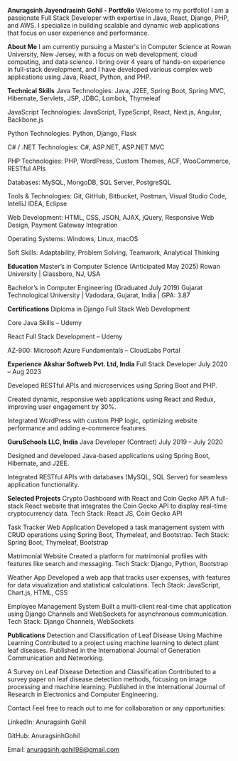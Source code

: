**Anuragsinh Jayendrasinh Gohil - Portfolio**
Welcome to my portfolio! I am a passionate Full Stack Developer with expertise in Java, React, Django, PHP, and AWS. I specialize in building scalable and dynamic web applications that focus on user experience and performance.

**About Me**
I am currently pursuing a Master's in Computer Science at Rowan University, New Jersey, with a focus on web development, cloud computing, and data science. I bring over 4 years of hands-on experience in full-stack development, and I have developed various complex web applications using Java, React, Python, and PHP.

**Technical Skills**
Java Technologies:
Java, J2EE, Spring Boot, Spring MVC, Hibernate, Servlets, JSP, JDBC, Lombok, Thymeleaf

JavaScript Technologies:
JavaScript, TypeScript, React, Next.js, Angular, Backbone.js

Python Technologies:
Python, Django, Flask

C# / .NET Technologies:
C#, ASP.NET, ASP.NET MVC

PHP Technologies:
PHP, WordPress, Custom Themes, ACF, WooCommerce, RESTful APIs

Databases:
MySQL, MongoDB, SQL Server, PostgreSQL

Tools & Technologies:
Git, GitHub, Bitbucket, Postman, Visual Studio Code, IntelliJ IDEA, Eclipse

Web Development:
HTML, CSS, JSON, AJAX, jQuery, Responsive Web Design, Payment Gateway Integration

Operating Systems:
Windows, Linux, macOS

Soft Skills:
Adaptability, Problem Solving, Teamwork, Analytical Thinking

**Education**
Master’s in Computer Science (Anticipated May 2025)
Rowan University | Glassboro, NJ, USA

Bachelor’s in Computer Engineering (Graduated July 2019)
Gujarat Technological University | Vadodara, Gujarat, India | GPA: 3.87

**Certifications**
Diploma in Django Full Stack Web Development

Core Java Skills – Udemy

React Full Stack Development – Udemy

AZ-900: Microsoft Azure Fundamentals – CloudLabs Portal

**Experience**
**Akshar Softweb Pvt. Ltd, India**
Full Stack Developer
July 2020 – Aug 2023

Developed RESTful APIs and microservices using Spring Boot and PHP.

Created dynamic, responsive web applications using React and Redux, improving user engagement by 30%.

Integrated WordPress with custom PHP logic, optimizing website performance and adding e-commerce features.

**GuruSchools LLC, India**
Java Developer (Contract)
July 2019 – July 2020

Designed and developed Java-based applications using Spring Boot, Hibernate, and J2EE.

Integrated RESTful APIs with databases (MySQL, SQL Server) for seamless application functionality.

**Selected Projects**
Crypto Dashboard with React and Coin Gecko API
A full-stack React website that integrates the Coin Gecko API to display real-time cryptocurrency data.
Tech Stack: React JS, Coin Gecko API

Task Tracker Web Application
Developed a task management system with CRUD operations using Spring Boot, Thymeleaf, and Bootstrap.
Tech Stack: Spring Boot, Thymeleaf, Bootstrap

Matrimonial Website
Created a platform for matrimonial profiles with features like search and messaging.
Tech Stack: Django, Python, Bootstrap

Weather App
Developed a web app that tracks user expenses, with features for data visualization and statistical calculations.
Tech Stack: JavaScript, Chart.js, HTML, CSS

Employee Management System
Built a multi-client real-time chat application using Django Channels and WebSockets for asynchronous communication.
Tech Stack: Django Channels, WebSockets

**Publications**
Detection and Classification of Leaf Disease Using Machine Learning
Contributed to a project using machine learning to detect plant leaf diseases. Published in the International Journal of Generation Communication and Networking.

A Survey on Leaf Disease Detection and Classification
Contributed to a survey paper on leaf disease detection methods, focusing on image processing and machine learning. Published in the International Journal of Research in Electronics and Computer Engineering.

Contact
Feel free to reach out to me for collaboration or any opportunities:

LinkedIn: Anuragsinh Gohil

GitHub: AnuragsinhGohil

Email: anuragsinh.gohil98@gmail.com
